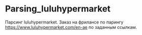 # Parsing_luluhypermarket
Парсинг luluhypermarket. Заказ на фрилансе по парингу https://www.luluhypermarket.com/en-ae по заданным ссылкам. 
